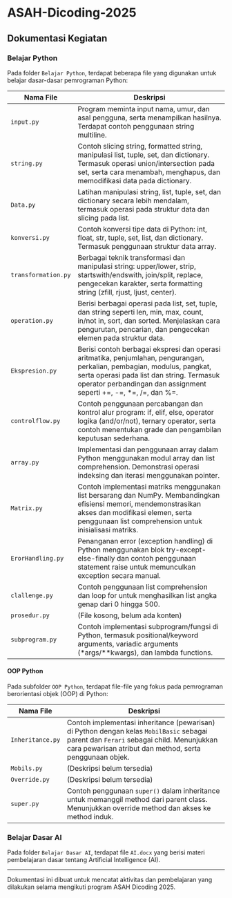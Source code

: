
# ASAH-Dicoding-2025

## Dokumentasi Kegiatan

### Belajar Python
Pada folder `Belajar Python`, terdapat beberapa file yang digunakan untuk belajar dasar-dasar pemrograman Python:

| Nama File            | Deskripsi                                                                                                                        |
|----------------------|----------------------------------------------------------------------------------------------------------------------------------|
| `input.py`           | Program meminta input nama, umur, dan asal pengguna, serta menampilkan hasilnya. Terdapat contoh penggunaan string multiline.     |
| `string.py`          | Contoh slicing string, formatted string, manipulasi list, tuple, set, dan dictionary. Termasuk operasi union/intersection pada set, serta cara menambah, menghapus, dan memodifikasi data pada dictionary. |
| `Data.py`            | Latihan manipulasi string, list, tuple, set, dan dictionary secara lebih mendalam, termasuk operasi pada struktur data dan slicing pada list. |
| `konversi.py`        | Contoh konversi tipe data di Python: int, float, str, tuple, set, list, dan dictionary. Termasuk penggunaan struktur data array.   |
| `transformation.py`  | Berbagai teknik transformasi dan manipulasi string: upper/lower, strip, startswith/endswith, join/split, replace, pengecekan karakter, serta formatting string (zfill, rjust, ljust, center). |
| `operation.py`        | Berisi berbagai operasi pada list, set, tuple, dan string seperti len, min, max, count, in/not in, sort, dan sorted. Menjelaskan cara pengurutan, pencarian, dan pengecekan elemen pada struktur data. |
| `Ekspresion.py`        | Berisi contoh berbagai ekspresi dan operasi aritmatika, penjumlahan, pengurangan, perkalian, pembagian, modulus, pangkat, serta operasi pada list dan string. Termasuk operator perbandingan dan assignment seperti +=, -=, *=, /=, dan %=. |
| `controlflow.py`      | Contoh penggunaan percabangan dan kontrol alur program: if, elif, else, operator logika (and/or/not), ternary operator, serta contoh menentukan grade dan pengambilan keputusan sederhana. |
| `array.py`            | Implementasi dan penggunaan array dalam Python menggunakan modul array dan list comprehension. Demonstrasi operasi indeksing dan iterasi menggunakan pointer. |
| `Matrix.py`           | Contoh implementasi matriks menggunakan list bersarang dan NumPy. Membandingkan efisiensi memori, mendemonstrasikan akses dan modifikasi elemen, serta penggunaan list comprehension untuk inisialisasi matriks. |
| `ErorHandling.py`     | Penanganan error (exception handling) di Python menggunakan blok try-except-else-finally dan contoh penggunaan statement raise untuk memunculkan exception secara manual. |
| `clallenge.py`        | Contoh penggunaan list comprehension dan loop for untuk menghasilkan list angka genap dari 0 hingga 500. |
| `prosedur.py`         | (File kosong, belum ada konten) |
| `subprogram.py`       | Contoh implementasi subprogram/fungsi di Python, termasuk positional/keyword arguments, variadic arguments (*args/**kwargs), dan lambda functions. |

#### OOP Python
Pada subfolder `OOP Python`, terdapat file-file yang fokus pada pemrograman berorientasi objek (OOP) di Python:

| Nama File            | Deskripsi                                                                                                                        |
|----------------------|----------------------------------------------------------------------------------------------------------------------------------|
| `Inheritance.py`     | Contoh implementasi inheritance (pewarisan) di Python dengan kelas `MobilBasic` sebagai parent dan `Ferari` sebagai child. Menunjukkan cara pewarisan atribut dan method, serta penggunaan objek. |
| `Mobils.py`          | (Deskripsi belum tersedia)                                                                                                       |
| `Override.py`        | (Deskripsi belum tersedia)                                                                                                       |
| `super.py`           | Contoh penggunaan `super()` dalam inheritance untuk memanggil method dari parent class. Menunjukkan override method dan akses ke method induk. |

### Belajar Dasar AI
Pada folder `Belajar Dasar AI`, terdapat file `AI.docx` yang berisi materi pembelajaran dasar tentang Artificial Intelligence (AI).

---
Dokumentasi ini dibuat untuk mencatat aktivitas dan pembelajaran yang dilakukan selama mengikuti program ASAH Dicoding 2025.
